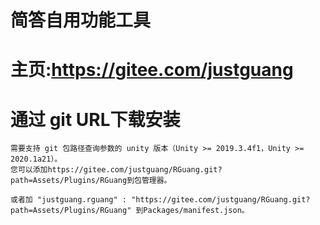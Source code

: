 # 简答自用功能工具

# 主页:https://gitee.com/justguang

# 通过 git URL下载安装
	需要支持 git 包路径查询参数的 unity 版本（Unity >= 2019.3.4f1，Unity >= 2020.1a21）。
	您可以添加https://gitee.com/justguang/RGuang.git?path=Assets/Plugins/RGuang到包管理器。
	
	或者加 "justguang.rguang" : "https://gitee.com/justguang/RGuang.git?path=Assets/Plugins/RGuang" 到Packages/manifest.json。
	
	
	

